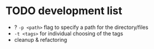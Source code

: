 # TODO development list

* ? `-p <path>` flag to specify a path for the directory/files
* `-t <tags>` for individual choosing of the tags
* cleanup & refactoring